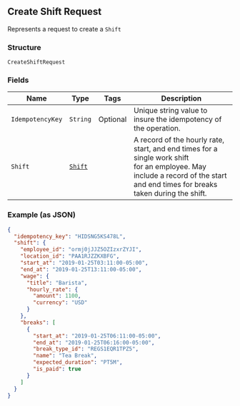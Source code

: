 ## Create Shift Request

Represents a request to create a `Shift`

### Structure

`CreateShiftRequest`

### Fields

| Name | Type | Tags | Description |
|  --- | --- | --- | --- |
| `IdempotencyKey` | `String` | Optional | Unique string value to insure the idempotency of the operation. |
| `Shift` | [`Shift`](/doc/models/shift.md) |  | A record of the hourly rate, start, and end times for a single work shift<br>for an employee. May include a record of the start and end times for breaks<br>taken during the shift. |

### Example (as JSON)

```json
{
  "idempotency_key": "HIDSNG5KS478L",
  "shift": {
    "employee_id": "ormj0jJJZ5OZIzxrZYJI",
    "location_id": "PAA1RJZZKXBFG",
    "start_at": "2019-01-25T03:11:00-05:00",
    "end_at": "2019-01-25T13:11:00-05:00",
    "wage": {
      "title": "Barista",
      "hourly_rate": {
        "amount": 1100,
        "currency": "USD"
      }
    },
    "breaks": [
      {
        "start_at": "2019-01-25T06:11:00-05:00",
        "end_at": "2019-01-25T06:16:00-05:00",
        "break_type_id": "REGS1EQR1TPZ5",
        "name": "Tea Break",
        "expected_duration": "PT5M",
        "is_paid": true
      }
    ]
  }
}
```

